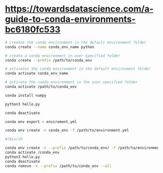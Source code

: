 

# https://towardsdatascience.com/a-guide-to-conda-environments-bc6180fc533

```bash
# creates the conda environment in the default environment folder
conda create --name conda_env_name python

# create a conda environment in user specified folder
conda create --prefix /path/to/conda_env
```

```bash
# activates the conda environment in the default environment folder
conda activate conda_env_name

# activate the conda environment in the user specified folder
conda activate /path/to/conda_env
```

```bash
conda install numpy
```

```bash
python3 hello.py
```

```bash
conda deactivate
```

```bash
conda env export > enviroment.yml
```

```bash
conda env create -n conda_env -f /path/to/environment.yml
```

```sh
#!bin/sh

conda env create -n --prefix /path/to/conda_env/ -f /path/to/environment.yml
conda activate /conda_env
python3 hello.py
conda deactivate
conda remove -n --prefix /path/to/conda_env --all
```
